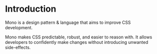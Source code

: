# Introduction

Mono is a design pattern & language that aims to improve CSS development.

Mono makes CSS predictable, robust, and easier to reason with. It allows developers to confidently make changes without introducing unwanted side-effects.